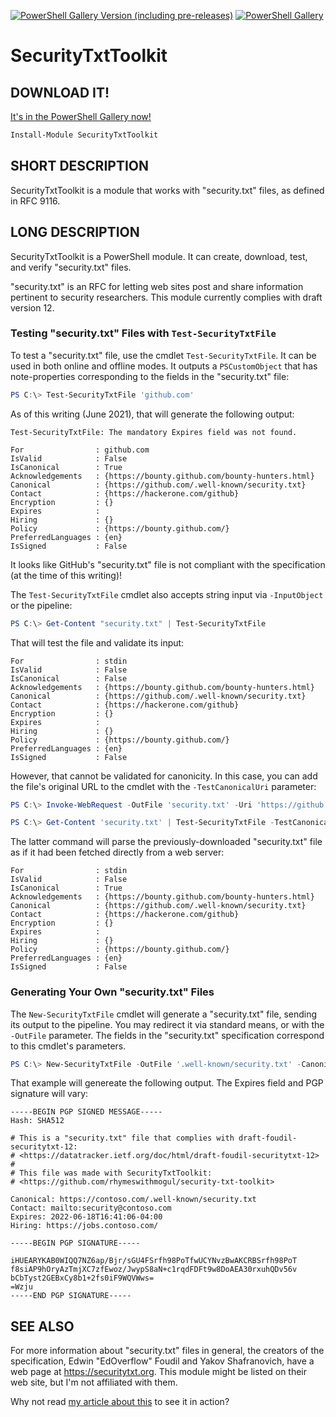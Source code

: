 [![PowerShell Gallery Version (including pre-releases)](https://img.shields.io/powershellgallery/v/SecurityTxtToolkit?include_prereleases)](https://powershellgallery.com/packages/SecurityTxtToolkit/) [![PowerShell Gallery](https://img.shields.io/powershellgallery/dt/SecurityTxtToolkit)](https://powershellgallery.com/packages/v/SecurityTxtToolkit)

# SecurityTxtToolkit

## DOWNLOAD IT!
[It's in the PowerShell Gallery now!](https://www.powershellgallery.com/packages/SecurityTxtToolkit/)
```powershell
Install-Module SecurityTxtToolkit
```

## SHORT DESCRIPTION
SecurityTxtToolkit is a module that works with "security.txt" files, as defined in RFC 9116.

## LONG DESCRIPTION
SecurityTxtToolkit is a PowerShell module.   It can create, download, test, and verify "security.txt" files.

"security.txt" is an RFC for letting  web sites post and share information pertinent to security researchers.  This module currently complies with draft version 12.

### Testing "security.txt" Files with `Test-SecurityTxtFile`
To test a "security.txt" file, use the cmdlet `Test-SecurityTxtFile`.  It can be used in both online and offline modes.  It outputs a `PSCustomObject` that has note-properties corresponding to the fields in the "security.txt" file:

```powershell
PS C:\> Test-SecurityTxtFile 'github.com'
```

As of this writing (June 2021), that will generate the following output:
```
Test-SecurityTxtFile: The mandatory Expires field was not found.

For                : github.com
IsValid            : False
IsCanonical        : True
Acknowledgements   : {https://bounty.github.com/bounty-hunters.html}
Canonical          : {https://github.com/.well-known/security.txt}
Contact            : {https://hackerone.com/github}
Encryption         : {}
Expires            :
Hiring             : {}
Policy             : {https://bounty.github.com/}
PreferredLanguages : {en}
IsSigned           : False
```

It looks like GitHub's "security.txt" file is not compliant with the specification (at the time of this writing)!

The `Test-SecurityTxtFile` cmdlet also accepts string input via `-InputObject` or the pipeline:
```powershell
PS C:\> Get-Content "security.txt" | Test-SecurityTxtFile
```

That will test the file and validate its input:
```
For                : stdin
IsValid            : False
IsCanonical        : False
Acknowledgements   : {https://bounty.github.com/bounty-hunters.html}
Canonical          : {https://github.com/.well-known/security.txt}
Contact            : {https://hackerone.com/github}
Encryption         : {}
Expires            :
Hiring             : {}
Policy             : {https://bounty.github.com/}
PreferredLanguages : {en}
IsSigned           : False
```

However, that cannot be validated for canonicity. In this case, you can add the file's original URL to the cmdlet with the `-TestCanonicalUri` parameter:
```powershell
PS C:\> Invoke-WebRequest -OutFile 'security.txt' -Uri 'https://github.com/.well-known/security.txt'

PS C:\> Get-Content 'security.txt' | Test-SecurityTxtFile -TestCanonicalUri 'https://github.com/.well-known/security.txt'
```

The latter command will parse the previously-downloaded "security.txt" file as if it had been fetched directly from a web server:
```
For                : stdin
IsValid            : False
IsCanonical        : True
Acknowledgements   : {https://bounty.github.com/bounty-hunters.html}
Canonical          : {https://github.com/.well-known/security.txt}
Contact            : {https://hackerone.com/github}
Encryption         : {}
Expires            :
Hiring             : {}
Policy             : {https://bounty.github.com/}
PreferredLanguages : {en}
IsSigned           : False
```

### Generating Your Own "security.txt" Files
The `New-SecurityTxtFile` cmdlet will generate a "security.txt" file, sending its output to the pipeline. You may redirect it via standard means, or with the `-OutFile` parameter.   The fields in the "security.txt" specification correspond to this cmdlet's parameters.
```powershell
PS C:\> New-SecurityTxtFile -OutFile '.well-known/security.txt' -Canonical "https://contoso.com/.well-known/security.txt" -Contact "mailto:security@contoso.com" -Hiring "https://jobs.contoso.com"
```

That example will genereate the following output. The Expires field and PGP signature will vary:
```
-----BEGIN PGP SIGNED MESSAGE-----
Hash: SHA512

# This is a "security.txt" file that complies with draft-foudil-securitytxt-12:
# <https://datatracker.ietf.org/doc/html/draft-foudil-securitytxt-12>
#
# This file was made with SecurityTxtToolkit:
# <https://github.com/rhymeswithmogul/security-txt-toolkit>

Canonical: https://contoso.com/.well-known/security.txt
Contact: mailto:security@contoso.com
Expires: 2022-06-18T16:41:06-04:00
Hiring: https://jobs.contoso.com/

-----BEGIN PGP SIGNATURE-----

iHUEARYKAB0WIQQ7NZ6ap/Bjr/sGU4FSrfh98PoTfwUCYNvzBwAKCRBSrfh98PoT
f8siAP9hOryAzTmjXC7zfEwoz/JwypS8aN+c1rqdFDFt9w8DoAEA30rxuhQDv56v
bCbTyst2GEBxCy8b1+2fs0iF9WQVWws=
=Wzju
-----END PGP SIGNATURE-----
```

## SEE ALSO
For more information about "security.txt" files in general, the creators of the specification, Edwin "EdOverflow" Foudil and Yakov Shafranovich, have a web page at https://securitytxt.org.  This module might be listed on their web site, but I'm not affiliated with them.

Why not read [my article about this](https://colincogle.name/blog/security-txt) to see it in action?
